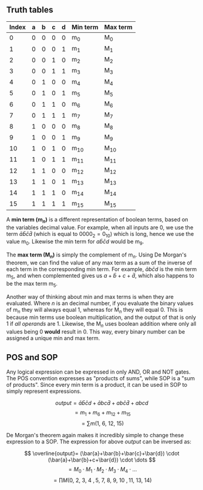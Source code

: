 ## Truth tables

| Index | a   | b   | c   | d   | Min term | Max term |
| ----- | --- | --- | --- | --- | -------- | -------- |
| 0     | 0   | 0   | 0   | 0   | m$_0$    | M$_0$    |
| 1     | 0   | 0   | 0   | 1   | m$_1$    | M$_1$    |
| 2     | 0   | 0   | 1   | 0   | m$_2$    | M$_2$        |
| 3     | 0   | 0   | 1   | 1   | m$_3$    | M$_3$        |
| 4     | 0   | 1   | 0   | 0   | m$_4$    | M$_4$        |
| 5     | 0   | 1   | 0   | 1   | m$_5$    | M$_5$        |
| 6     | 0   | 1   | 1   | 0   | m$_6$    | M$_6$        |
| 7     | 0   | 1   | 1   | 1   | m$_7$    | M$_7$        |
| 8     | 1   | 0   | 0   | 0   | m$_8$    | M$_8$        |
| 9     | 1   | 0   | 0   | 1   | m$_9$    | M$_9$        |
| 10    | 1   | 0   | 1   | 0   | m$_{10}$ | M$_{10}$        |
| 11    | 1   | 0   | 1   | 1   | m$_{11}$ | M$_{11}$        |
| 12    | 1   | 1   | 0   | 0   | m$_{12}$ | M$_{12}$        |
| 13    | 1   | 1   | 0   | 1   | m$_{13}$ | M$_{13}$        |
| 14    | 1   | 1   | 1   | 0   | m$_{14}$ | M$_{14}$        |
| 15    | 1   | 1   | 1   | 1   | m$_{15}$ | M$_{15}$        |

A **min term (m$_n$)** is a different representation of boolean terms, based on the variables decimal value. For example, when all inputs are 0, we use the term $\bar{a}\bar{b}\bar{c}\bar{d}$ (which is equal to $0000_{2} = 0_{10}$) which is long, hence we use the value m$_0$. Likewise the min term for $a\bar{b}\bar{c}d$ would be m$_9$.

The **max term (M$_n$)** is simply the complement of m$_n$. Using De Morgan's theorem, we can find the value of any max term as a sum of the inverse of each term in the corresponding min term. For example, $\bar{a}b\bar{c}d$ is the min term m$_5$, and when complemented gives us $a + \bar{b} + c + \bar{d}$, which also happens to be the max term m$_5$.

Another way of thinking about min and max terms is when they are evaluated. Where $n$ is an decimal number, if you evaluate the binary values of m$_n$ they will always equal 1, whereas for M$_n$ they will equal 0. This is because min terms use boolean multiplication, and the output of that is only 1 if *all operands* are 1. Likewise, the M$_n$ uses boolean addition where only all values being 0 **would** result in 0. This way, every binary number can be assigned a unique min and max term.

## POS and SOP

Any logical expression can be expressed in only AND, OR and NOT gates. The POS convention expresses as "products of sums", while SOP is a "sum of products". Since every min term is a product, it can be used in SOP to simply represent expressions.

$$ output = \bar{a}\bar{b}\bar{c}d + \bar{a} b c \bar{d} + ab \bar{c} \bar{d} + abcd $$
$$ = m_{1}+m_{6}+m_{12}+m_{15} $$
$$ = \sum{m(1, \ 6,\ 12,\ 15)} $$

De Morgan's theorem again makes it incredibly simple to change these expression to a SOP. The expression for above $output$ can be inversed as:

$$ \overline{output}= (\bar{a}+\bar{b}+\bar{c}+\bar{d}) \cdot (\bar{a}+\bar{b}+c+\bar{d}) \cdot \dots $$
$$= M_{0} \cdot M_{1} \cdot M_{2}\cdot M_{3}\cdot M_{4} \cdot \dots $$
$$ = \prod{M({0} ,\ {2} ,\ {3} ,\ {4} \ , {5} ,\ {7} ,\ {8} ,\ {9} ,\ {10} \ , {11} ,\ {13} ,\ {14} )} $$

